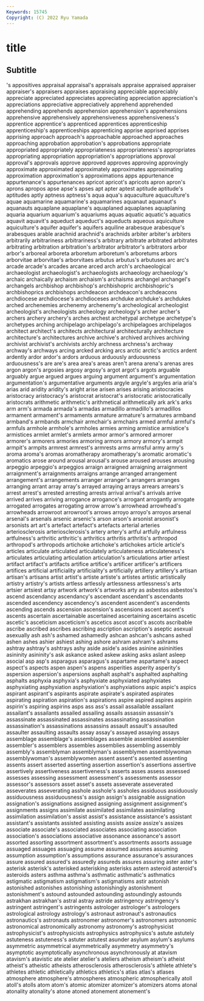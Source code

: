 ```yaml
---
Keywords: 15745
Copyright: (C) 2022 Ryu Yamada
---
```



# title

## Subtitle
's appositives appraisal
appraisal's appraisals appraise appraised appraiser appraiser's appraisers appraises appraising appreciable
appreciably appreciate appreciated appreciates appreciating appreciation appreciation's appreciations appreciative appreciatively
apprehend apprehended apprehending apprehends apprehension apprehension's apprehensions apprehensive apprehensively apprehensiveness
apprehensiveness's apprentice apprentice's apprenticed apprentices apprenticeship apprenticeship's apprenticeships apprenticing apprise
apprised apprises apprising approach approach's approachable approached approaches approaching approbation
approbation's approbations appropriate appropriated appropriately appropriateness appropriateness's appropriates appropriating appropriation
appropriation's appropriations approval approval's approvals approve approved approves approving approvingly
approximate approximated approximately approximates approximating approximation approximation's approximations apps appurtenance
appurtenance's appurtenances apricot apricot's apricots apron apron's aprons apropos apse
apse's apses apt apter aptest aptitude aptitude's aptitudes aptly aptness
aptness's aqua aqua's aquaculture aquaculture's aquae aquamarine aquamarine's aquamarines aquanaut
aquanaut's aquanauts aquaplane aquaplane's aquaplaned aquaplanes aquaplaning aquaria aquarium aquarium's
aquariums aquas aquatic aquatic's aquatics aquavit aquavit's aqueduct aqueduct's aqueducts
aqueous aquiculture aquiculture's aquifer aquifer's aquifers aquiline arabesque arabesque's arabesques
arable arachnid arachnid's arachnids arbiter arbiter's arbiters arbitrarily arbitrariness arbitrariness's
arbitrary arbitrate arbitrated arbitrates arbitrating arbitration arbitration's arbitrator arbitrator's arbitrators
arbor arbor's arboreal arboreta arboretum arboretum's arboretums arbors arborvitae arborvitae's
arborvitaes arbutus arbutus's arbutuses arc arc's arcade arcade's arcades arcane
arced arch arch's archaeological archaeologist archaeologist's archaeologists archaeology archaeology's archaic
archaically archaism archaism's archaisms archangel archangel's archangels archbishop archbishop's archbishopric
archbishopric's archbishoprics archbishops archdeacon archdeacon's archdeacons archdiocese archdiocese's archdioceses archduke
archduke's archdukes arched archenemies archenemy archenemy's archeological archeologist archeologist's archeologists
archeology archeology's archer archer's archers archery archery's arches archest archetypal
archetype archetype's archetypes arching archipelago archipelago's archipelagoes archipelagos architect architect's
architects architectural architecturally architecture architecture's architectures archive archive's archived archives
archiving archivist archivist's archivists archly archness archness's archway archway's archways
arcing arcked arcking arcs arctic arctic's arctics ardent ardently ardor
ardor's ardors arduous arduously arduousness arduousness's are are's area area's
areas aren't arena arena's arenas ares argon argon's argosies argosy
argosy's argot argot's argots arguable arguably argue argued argues arguing
argument argument's argumentation argumentation's argumentative arguments argyle argyle's argyles aria
aria's arias arid aridity aridity's aright arise arisen arises arising
aristocracies aristocracy aristocracy's aristocrat aristocrat's aristocratic aristocratically aristocrats arithmetic arithmetic's
arithmetical arithmetically ark ark's arks arm arm's armada armada's armadas
armadillo armadillo's armadillos armament armament's armaments armature armature's armatures armband
armband's armbands armchair armchair's armchairs armed armful armful's armfuls armhole
armhole's armholes armies arming armistice armistice's armistices armlet armlet's armlets
armor armor's armored armorer armorer's armorers armories armoring armors armory
armory's armpit armpit's armpits armrest armrest's armrests arms armsful army
army's aroma aroma's aromas aromatherapy aromatherapy's aromatic aromatic's aromatics arose
around arousal arousal's arouse aroused arouses arousing arpeggio arpeggio's arpeggios
arraign arraigned arraigning arraignment arraignment's arraignments arraigns arrange arranged arrangement
arrangement's arrangements arranger arranger's arrangers arranges arranging arrant array array's
arrayed arraying arrays arrears arrears's arrest arrest's arrested arresting arrests
arrival arrival's arrivals arrive arrived arrives arriving arrogance arrogance's arrogant
arrogantly arrogate arrogated arrogates arrogating arrow arrow's arrowhead arrowhead's arrowheads
arrowroot arrowroot's arrows arroyo arroyo's arroyos arsenal arsenal's arsenals arsenic
arsenic's arson arson's arsonist arsonist's arsonists art art's artefact artefact's
artefacts arterial arteries arteriosclerosis arteriosclerosis's artery artery's artful artfully artfulness
artfulness's arthritic arthritic's arthritics arthritis arthritis's arthropod arthropod's arthropods artichoke
artichoke's artichokes article article's articles articulate articulated articulately articulateness articulateness's
articulates articulating articulation articulation's articulations artier artiest artifact artifact's artifacts
artifice artifice's artificer artificer's artificers artifices artificial artificiality artificiality's artificially
artillery artillery's artisan artisan's artisans artist artist's artiste artiste's artistes
artistic artistically artistry artistry's artists artless artlessly artlessness artlessness's arts
artsier artsiest artsy artwork artwork's artworks arty as asbestos asbestos's
ascend ascendancy ascendancy's ascendant ascendant's ascendants ascended ascendency ascendency's ascendent
ascendent's ascendents ascending ascends ascension ascension's ascensions ascent ascent's ascents
ascertain ascertainable ascertained ascertaining ascertains ascetic ascetic's asceticism asceticism's ascetics
ascot ascot's ascots ascribable ascribe ascribed ascribes ascribing ascription ascription's
aseptic asexual asexually ash ash's ashamed ashamedly ashcan ashcan's ashcans
ashed ashen ashes ashier ashiest ashing ashore ashram ashram's ashrams
ashtray ashtray's ashtrays ashy aside aside's asides asinine asininities asininity
asininity's ask askance asked askew asking asks aslant asleep asocial
asp asp's asparagus asparagus's aspartame aspartame's aspect aspect's aspects aspen
aspen's aspens asperities asperity asperity's aspersion aspersion's aspersions asphalt asphalt's
asphalted asphalting asphalts asphyxia asphyxia's asphyxiate asphyxiated asphyxiates asphyxiating asphyxiation
asphyxiation's asphyxiations aspic aspic's aspics aspirant aspirant's aspirants aspirate aspirate's
aspirated aspirates aspirating aspiration aspiration's aspirations aspire aspired aspires aspirin
aspirin's aspiring aspirins asps ass ass's assail assailable assailant assailant's
assailants assailed assailing assails assassin assassin's assassinate assassinated assassinates assassinating
assassination assassination's assassinations assassins assault assault's assaulted assaulter assaulting assaults
assay assay's assayed assaying assays assemblage assemblage's assemblages assemble assembled
assembler assembler's assemblers assembles assemblies assembling assembly assembly's assemblyman assemblyman's
assemblymen assemblywoman assemblywoman's assemblywomen assent assent's assented assenting assents assert
asserted asserting assertion assertion's assertions assertive assertively assertiveness assertiveness's asserts
asses assess assessed assesses assessing assessment assessment's assessments assessor assessor's
assessors asset asset's assets asseverate asseverated asseverates asseverating asshole asshole's
assholes assiduous assiduously assiduousness assiduousness's assign assign's assignable assignation assignation's
assignations assigned assigning assignment assignment's assignments assigns assimilate assimilated assimilates
assimilating assimilation assimilation's assist assist's assistance assistance's assistant assistant's assistants
assisted assisting assists assize assize's assizes associate associate's associated associates
associating association association's associations associative assonance assonance's assort assorted assorting
assortment assortment's assortments assorts assuage assuaged assuages assuaging assume assumed
assumes assuming assumption assumption's assumptions assurance assurance's assurances assure assured
assured's assuredly assureds assures assuring aster aster's asterisk asterisk's asterisked
asterisking asterisks astern asteroid asteroid's asteroids asters asthma asthma's asthmatic
asthmatic's asthmatics astigmatic astigmatism astigmatism's astigmatisms astir astonish astonished astonishes
astonishing astonishingly astonishment astonishment's astound astounded astounding astoundingly astounds astrakhan
astrakhan's astral astray astride astringency astringency's astringent astringent's astringents astrologer
astrologer's astrologers astrological astrology astrology's astronaut astronaut's astronautics astronautics's astronauts
astronomer astronomer's astronomers astronomic astronomical astronomically astronomy astronomy's astrophysicist astrophysicist's
astrophysicists astrophysics astrophysics's astute astutely astuteness astuteness's astuter astutest asunder
asylum asylum's asylums asymmetric asymmetrical asymmetrically asymmetry asymmetry's asymptotic asymptotically
asynchronous asynchronously at atavism atavism's atavistic ate atelier atelier's ateliers
atheism atheism's atheist atheist's atheistic atheists atherosclerosis atherosclerosis's athlete athlete's
athletes athletic athletically athletics athletics's atlas atlas's atlases atmosphere atmosphere's
atmospheres atmospheric atmospherically atoll atoll's atolls atom atom's atomic atomizer
atomizer's atomizers atoms atonal atonality atonality's atone atoned atonement atonement's
